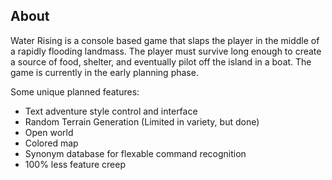 About
----------------------------------------------

Water Rising is a console based game that slaps the player in the middle of a rapidly flooding landmass. The player must survive long enough to create a source of food, shelter, and eventually pilot
off the island in a boat. The game is currently in the early planning phase.

Some unique planned features:

- Text adventure style control and interface
- Random Terrain Generation (Limited in variety, but done)
- Open world
- Colored map
- Synonym database for flexable command recognition
- 100% less feature creep